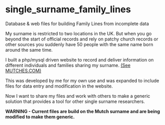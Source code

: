 # single_surname_family_lines
Database &amp; web files for building Family Lines from incomplete data

My surname is restricted to two locations in the UK. But when you go beyond the start of official records and rely on patchy church records or other sources you suddenly have 50 people with the same name born around the same time.

I built a php/mysql driven website to record and deliver information on different individuals and families sharing my surname. [(See MUTCHES.COM)](http://www.mutches.com)

This was developed by me for my own use and was expanded to include files for data entry and modification in the website.

Now I want to share my files and work with others to make a generic solution that provides a tool for other single surname researchers.

**WARNING - Current files are build on the Mutch surname and are being modified to make them generic.**
